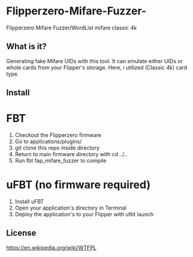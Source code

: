 # Flipperzero-Mifare-Fuzzer-
Flipperzero Mifare Fuzzer/WordList mifare classic 4k

## What is it?
Generating fake Mifare UIDs with this tool. It can emulate either UIDs or whole cards from your Flipper's storage.
Here, i utilized (Classic 4k) card type.
## Install
# FBT
1.	Checkout the Flipperzero firmware
2.	Go to applications/plugins/
3.	git clone this repo inside directory
4.	Return to main firmware directory with cd ../..
5.	Run fbt fap_mifare_fuzzer to compile
# uFBT (no firmware required)
1.	Install uFBT
2.	Open your application's directory in Terminal
3.	Deploy the application's to your Flipper with ufbt launch
## License
https://en.wikipedia.org/wiki/WTFPL 

